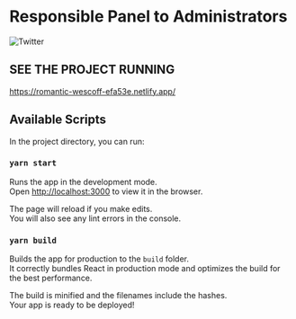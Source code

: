 # Responsible Panel to Administrators 
![Twitter](![image](https://user-images.githubusercontent.com/55961826/111052422-ff36a500-8430-11eb-8e29-eaf7e26f1d34.png))


## SEE THE PROJECT RUNNING

https://romantic-wescoff-efa53e.netlify.app/

## Available Scripts

In the project directory, you can run:

### `yarn start`

Runs the app in the development mode.\
Open [http://localhost:3000](http://localhost:3000) to view it in the browser.

The page will reload if you make edits.\
You will also see any lint errors in the console.

### `yarn build`

Builds the app for production to the `build` folder.\
It correctly bundles React in production mode and optimizes the build for the best performance.

The build is minified and the filenames include the hashes.\
Your app is ready to be deployed!
